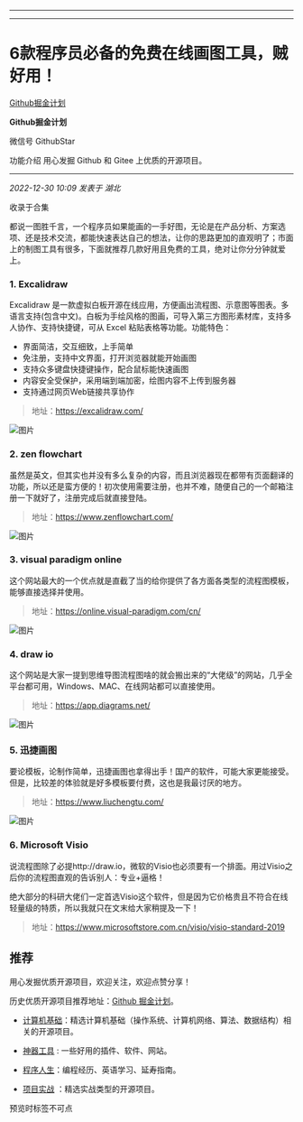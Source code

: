 ----------------------------------------
----------------------------------------
#  6款程序员必备的免费在线画图工具，贼好用！

[ Github掘金计划 ](javascript:void\(0\);)

**Github掘金计划** ![]()

微信号 GithubStar

功能介绍 用心发掘 Github 和 Gitee 上优质的开源项目。

____

_2022-12-30 10:09_ _发表于 湖北_

收录于合集

都说一图胜千言，一个程序员如果能画的一手好图，无论是在产品分析、方案选项、还是技术交流，都能快速表达自己的想法，让你的思路更加的直观明了；市面上的制图工具有很多，下面就推荐几款好用且免费的工具，绝对让你分分钟就爱上。

### 1\. Excalidraw

Excalidraw
是一款虚拟白板开源在线应用，方便画出流程图、示意图等图表。多语言支持(包含中文)。白板为手绘风格的图画，可导入第三方图形素材库，支持多人协作、支持快捷键，可从
Excel 粘贴表格等功能。功能特色：

  * 界面简洁，交互细致，上手简单
  * 免注册，支持中文界面，打开浏览器就能开始画图
  * 支持众多键盘快捷键操作，配合鼠标能快速画图
  * 内容安全受保护，采用端到端加密，绘图内容不上传到服务器
  * 支持通过网页Web链接共享协作

> 地址：https://excalidraw.com/

![图片](https://mmbiz.qpic.cn/mmbiz_png/GjuWRiaNxhnSpGLzTIf29GufJh7hlKaKE64GoXltSoCCh89XEkjpvQOcrGU2XXkA30rdJtSrzLTKicCWM4D1OibSQ/640?wx_fmt=png&wxfrom=5&wx_lazy=1&wx_co=1)

### 2\. zen flowchart

虽然是英文，但其实也并没有多么复杂的内容，而且浏览器现在都带有页面翻译的功能，所以还是蛮方便的！初次使用需要注册，也并不难，随便自己的一个邮箱注册一下就好了，注册完成后就直接登陆。

> 地址：https://www.zenflowchart.com/

![图片](https://mmbiz.qpic.cn/mmbiz_png/GjuWRiaNxhnSpGLzTIf29GufJh7hlKaKEnl8px6wSjbiaAOrVluWzooiaX9XC2sx4KXcsGvCOVN7Z42feQgdyS97w/640?wx_fmt=png&wxfrom=5&wx_lazy=1&wx_co=1)

### 3\. visual paradigm online

这个网站最大的一个优点就是直截了当的给你提供了各方面各类型的流程图模板，能够直接选择并使用。

> 地址：https://online.visual-paradigm.com/cn/

![图片](https://mmbiz.qpic.cn/mmbiz_png/GjuWRiaNxhnSpGLzTIf29GufJh7hlKaKEnl8px6wSjbiaAOrVluWzooiaX9XC2sx4KXcsGvCOVN7Z42feQgdyS97w/640?wx_fmt=png&wxfrom=5&wx_lazy=1&wx_co=1)

### 4\. draw io

这个网站是大家一提到思维导图流程图啥的就会搬出来的“大佬级”的网站，几乎全平台都可用，Windows、MAC、在线网站都可以直接使用。

> 地址：https://app.diagrams.net/

![图片](https://mmbiz.qpic.cn/mmbiz_png/GjuWRiaNxhnSpGLzTIf29GufJh7hlKaKEhRUX2f66NMmKyeLEwXibGXPhSwQl3tUK7gNPQty9BucIoWITHKYrglg/640?wx_fmt=png&wxfrom=5&wx_lazy=1&wx_co=1)

### 5\. 迅捷画图

要论模板，论制作简单，迅捷画图也拿得出手！国产的软件，可能大家更能接受。但是，比较差的体验就是好多模板要付费，这也是我最讨厌的地方。

> 地址：https://www.liuchengtu.com/

![图片](https://mmbiz.qpic.cn/mmbiz_png/GjuWRiaNxhnSpGLzTIf29GufJh7hlKaKERyhiaBcJGGia7URzCzK16lrC0ojLlmwyAmuaTIXYJvj9uPHwcJVoIkoQ/640?wx_fmt=png&wxfrom=5&wx_lazy=1&wx_co=1)

### 6\. Microsoft Visio

说流程图除了必提http://draw.io，微软的Visio也必须要有一个排面。用过Visio之后你的流程图直观的告诉别人：专业+逼格！

绝大部分的科研大佬们一定首选Visio这个软件，但是因为它价格贵且不符合在线轻量级的特质，所以我就只在文末给大家稍提及一下！

> 地址：https://www.microsoftstore.com.cn/visio/visio-standard-2019

  

  

## 推荐

用心发掘优质开源项目，欢迎关注，欢迎点赞分享！

历史优质开源项目推荐地址：[Github
掘金计划](https://mp.weixin.qq.com/mp/appmsgalbum?__biz=MzIwNDgzMzI3Mg==&action=getalbum&album_id=1571213952619954180#wechat_redirect)。

  * [计算机基础](https://mp.weixin.qq.com/mp/appmsgalbum?action=getalbum&album_id=1635325633234780161&__biz=MzIwNDgzMzI3Mg==#wechat_redirect)：精选计算机基础（操作系统、计算机网络、算法、数据结构）相关的开源项目。

  * [神器工具](https://mp.weixin.qq.com/mp/appmsgalbum?__biz=MzIwNDgzMzI3Mg==&action=getalbum&album_id=1692140336665378820#wechat_redirect) : 一些好用的插件、软件、网站。

  * [程序人生](https://mp.weixin.qq.com/mp/appmsgalbum?__biz=MzIwNDgzMzI3Mg==&action=getalbum&album_id=2084343476975878144#wechat_redirect)：编程经历、英语学习、延寿指南。

  * [项目实战](https://mp.weixin.qq.com/mp/appmsgalbum?action=getalbum&album_id=1632590550748938241&__biz=MzIwNDgzMzI3Mg==#wechat_redirect) ：精选实战类型的开源项目。

预览时标签不可点

